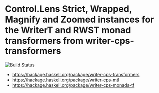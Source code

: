 #  Control.Lens Strict, Wrapped, Magnify and Zoomed instances for the WriterT and RWST monad transformers from writer-cps-transformers

[![Build Status](https://secure.travis-ci.org/louispan/writer-cps-lens.png?branch=master)](http://travis-ci.org/louispan/writer-cps-lens)

* https://hackage.haskell.org/package/writer-cps-transformers
* https://hackage.haskell.org/package/writer-cps-mtl
* https://hackage.haskell.org/package/writer-cps-monads-tf
